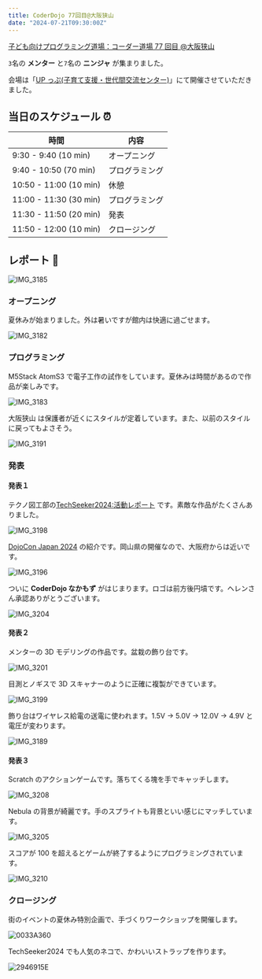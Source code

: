 ```yaml
---
title: CoderDojo 77回目@大阪狭山
date: "2024-07-21T09:30:00Z"
---
```


[子ども向けプログラミング道場：コーダー道場 77 回目 @大阪狭山](https://coderdojo-osakasayama.doorkeeper.jp/events/175282)

`3`名の **メンター** と`7`名の **ニンジャ** が集まりました。

会場は「[UP っぷ(子育て支援・世代間交流センター)](http://www.city.osakasayama.osaka.jp/kosodate_kyoiku/kosodate/upp_kosodatesiensedaikankouryuusenta1/index.html)」にて開催させていただきました。

## 当日のスケジュール ⏰

| 時間                   | 内容           |
| ---------------------- | -------------- |
| 9:30 - 9:40 (10 min)   | オープニング   |
| 9:40 - 10:50 (70 min)  | プログラミング |
| 10:50 - 11:00 (10 min) | 休憩           |
| 11:00 - 11:30 (30 min) | プログラミング |
| 11:30 - 11:50 (20 min) | 発表           |
| 11:50 - 12:00 (10 min) | クロージング   |

## レポート 📝

![IMG_3185](./IMG_3185.jpg)

### オープニング

夏休みが始まりました。外は暑いですが館内は快適に過ごせます。

![IMG_3182](./IMG_3182.jpg)

### プログラミング

M5Stack AtomS3 で電子工作の試作をしています。夏休みは時間があるので作品が楽しみです。

![IMG_3183](./IMG_3183.jpg)

大阪狭山 は保護者が近くにスタイルが定着しています。また、以前のスタイルに戻ってもよさそう。

![IMG_3191](./IMG_3191.jpg)

### 発表

#### 発表１

テクノ図工部の[TechSeeker2024:活動レポート](https://www.tekunozukoubu.net/2024/07/14/techseeker2024/) です。素敵な作品がたくさんありました。

![IMG_3198](./IMG_3198.jpg)

[DojoCon Japan 2024](https://dojocon2024.coderdojo.jp/) の紹介です。岡山県の開催なので、大阪府からは近いです。

![IMG_3196](./IMG_3196.jpg)

ついに **CoderDojo なかもず** がはじまります。ロゴは前方後円墳です。ヘレンさん承認ありがとうございます。

![IMG_3204](./IMG_3204.jpg)

#### 発表２

メンターの 3D モデリングの作品です。盆栽の飾り台です。

![IMG_3201](./IMG_3201.jpg)

目測とノギスで 3D スキャナーのように正確に複製ができています。

![IMG_3199](./IMG_3199.jpg)

飾り台はワイヤレス給電の送電に使われます。1.5V -> 5.0V -> 12.0V -> 4.9V と電圧が変わります。

![IMG_3189](./IMG_3189.jpg)

#### 発表３

Scratch のアクションゲームです。落ちてくる塊を手でキャッチします。

![IMG_3208](./IMG_3208.jpg)

Nebula の背景が綺麗です。手のスプライトも背景といい感じにマッチしています。

![IMG_3205](./IMG_3205.jpg)

スコアが 100 を超えるとゲームが終了するようにプログラミングされています。

![IMG_3210](./IMG_3210.jpg)

### クロージング

街のイベントの夏休み特別企画で、手づくりワークショップを開催します。

![0033A360](./0033A360.jpg)

TechSeeker2024 でも人気のネコで、かわいいストラップを作ります。

![2946915E](./2946915E.jpg)
